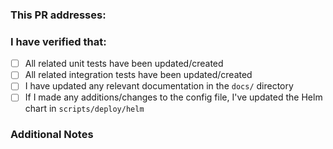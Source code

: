 ### This PR addresses:
<!-- Put a reference to an issue number here,
     or a short description of what this PR addresses if no issue exists. -->


### I have verified that:
<!-- Ensure all of these boxes are checked. -->
- [ ] All related unit tests have been updated/created
- [ ] All related integration tests have been updated/created
- [ ] I have updated any relevant documentation in the `docs/` directory
- [ ] If I made any additions/changes to the config file, I've updated the Helm chart in `scripts/deploy/helm`

### Additional Notes
<!-- Put any other additional notes here for reviewers. -->
